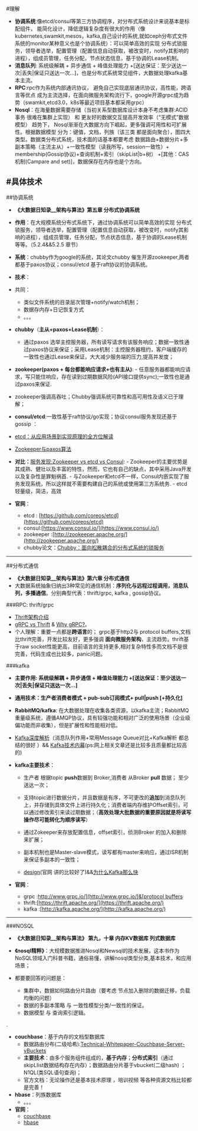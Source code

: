 #理解

- **协调系统**:像etcd/consul等第三方协调程序，对分布式系统设计来说基本是标配组件， 能简化设计，降低逻辑复杂度有很大的作用（像kubernetes,swamkit,mesos，kafka,自己设计的系统,就如ceph分布式文件系统的monitor某种意义也是个协调系统）：可以简单高效的实现 分布式锁服务，领导者选举，配置管理（配置信息自动获取，被改变时，notify其影响的进程），组成员管理，任务分配，节点状态信息，基于协调的Lease机制。
- **消息队列**: 系统级解耦 + 异步通信 + 峰值处理能力 +[送达保证：至少送达一次|丢失|保证只送达一次...]，也是分布式系统常见组件，大数据处理kafka基本主流。
- **RPC**:rpc作为系统内部通讯协议， 避免自己实现底层通讯协议，高性能，跨语言等优点 成为主流选择，在面向微服务架构流行下，google开源grpc成为趋势（swamkit,etcd3.0，k8s等最近项目基本都采用grpc）
- **Nosql**：在海量数据需要存储（当初关系型数据库设计本身不考虑集群:ACID事务 很难在集群上实现） 和 更友好的数据交互提高开发效率（“无模式”数据模型） 趋势下， Nosql渐渐在大数据方向下崛起，更多强调可用性和可扩展性。根据数据模型 分为：键值，文档，列族（该三类 都是面向聚合），图四大类型。数据类分布式系统，技术面的话基本都要考虑 数据路由+数据分片+多副本策略（主流主从）+一致性模型（读我所写，session一致性）+ membership(Gossip协议)+查询机制+索引（skipList|b+树） +[其他：CAS机制(Campare and set)]，数据保存在内存也是个方向。


#具体技术
---
##协调系统

- **《大数据日知录__架构与算法》第五章 分布式协调系统**
- **作用**：在大规模系统分布式系统下，通过协调系统可以简单高效的实现 分布式锁服务，领导者选举，配置管理（配置信息自动获取，被改变时，notify其影响的进程），组成员管理，任务分配，节点状态信息，基于协调的Lease机制 等等。（5.2.4&&5.2.5 章节）

- **系统**：chubby作为google的系统，其论文chubby 催生开源zookeeper,两者都基于paxos协议；consul/etcd 基于raft协议的协调系统。
- **技术**：
 - 共同：
     - 类似文件系统的目录层次管理+notify/watch机制；
     - 数据存内存+日记恢复方式 
     - 。。。
 - **chubby**（**主从+paxos+Lease机制**）：
     - 通过paxos 选举主控服务器，所有读写请求有该服务响应；数据一致性通过paxos协议来保证；采用Lease机制：主控服务器租约，客户端缓存的一致性也通过Lease来保证，大大减少服务端的压力,提高并发度；
	 
 - **zookeeper(paxos + 每台都能响应请求+也有主从)**: 
 		- 任意服务器都能响应请求，写只能住响应，存在读到过期数据风险(API接口提供sync);一致性也是通过paxos来保证.
  -  zookeeper强调高吞吐；Chubby强调系统可靠性和高可用性及语义已于理解；
  - **consul/etcd**:一致性基于raft协议/go实现；协议consul服务发现还基于gossip ：
   - [etcd：从应用场景到实现原理的全方位解读](http://www.infoq.com/cn/articles/etcd-interpretation-application-scenario-implement-principle)
 - [Zookeeper与paxos算法](http://blog.jobbole.com/45721/)
- **对比：**[服务发现:Zookeeper vs etcd vs Consul](http://dockone.io/article/667):
      - Zookeeper的主要优势是其成熟、健壮以及丰富的特性，然而，它也有自己的缺点，其中采用Java开发以及复杂性是罪魁祸首.
      - 与Zookeeper和etcd不一样，Consul内嵌实现了服务发现系统，所以这样就不需要构建自己的系统或使用第三方系统务.
      - etcd 轻量级，简洁，高效
- **官网**：
  - etcd : [https://github.com/coreos/etcd](https://github.com/coreos/etcd)
  - consul:[https://www.consul.io/](https://www.consul.io/)
  - zookeeper :[http://zookeeper.apache.org/](http://zookeeper.apache.org/)
  - chubby论文：[Chubby：面向松散耦合的分布式系统的锁服务](http://duanple.blog.163.com/blog/static/70971767201142412058672/)

---

##分布式通信

- **《大数据日知录__架构与算法》第六章 分布式通信**
- 大数据系统抽象归纳出3种常见的通信机制：**序列化与远程过程调用，消息队列，多播通信**。分别典型代表：thrift/grpc, kafka , gossip协议。

###RPC: thrift/grpc
   -  [Thrift架构介绍](http://www.91it.org/articles/thrift-framework-intro.html)
   -  [gRPC vs Thrift](http://blog.csdn.net/dazheng/article/details/48830511) & [Why gRPC?](http://www.grpc.io/posts/principles)。
   -  个人理解：重要一点都是**跨语言**的； grpc基于http2与 protocol buffers,文档比thrift完善，开发比较友好，更多强调 **面向微服务架构**，主流趋势。thrift基于raw socket性能更高，目前语言的支持更多,相对复杂特性多而文档不是很完善，代码生成也比较多，panic问题。

###kafka

-  **主要作用: 系统级解耦 + 异步通信 + 峰值处理能力 +[送达保证：至少送达一次|丢失|保证只送达一次...]**
-  **通用技术：生产者消费者模式 + pub-sub订阅模式+ pull|push [+持久化]**
- **RabbitMQ/kafka**: 在大数据处理在收集各类资源，以kafka主流；RabbitMQ重量级系统，遵循AMQP协议，具有较强功能和相对广泛的使用场景（企业级偏功能而非收集），但是扩展性和性能相对低。
- [Kafka深度解析](http://www.jasongj.com/2015/01/02/Kafka深度解析)（消息队列作用+常用Message Queue对比+Kafka解析 都总结的很好 ）&& [Kafka技术内幕](http://zqhxuyuan.github.io/2017/01/01/Kafka-Code-Index/)(ps:网上相关文章还是比较多且质量都比较高的)
- **kafka主要技术**：
	 - 生产者 根据topic **push**数据到 Broker,消费者 从Broker **pull** 数据； 至少送达一次；
	 - 支持topic进行数据分片，并且数据是有序，不可更改的**追加**到消息队列上，并存储到具体文件上进行持久化；消费者端内存维护Offset索引，可以通过修改索引来读过期数据；（**高效处理大批数据的重要原因就是将读写操作尽可能转化为顺序读写**）
	 - 通过Zokeeper来存放配置信息，offset索引，侦测Broker 的加入和删除 来扩展；
	 - 副本机制也是Master-slave模式，读写都有master来响应，通过ISR机制来保证多副本的一致性；

	 - [design](http://kafka.apache.org/documentation.html#design)(官网 讲的比较好了)&&[为什么Kafka那么快](http://mp.weixin.qq.com/s?__biz=MzIxMjAzMDA1MQ==&mid=2648945468&idx=1&sn=b622788361b384e152080b60e5ea69a7#rd)
   		
   		
   		 
 
- **官网**：
  - grpc :[http://www.grpc.io/](http://www.grpc.io/)&[protocol buffers](https://developers.google.com/protocol-buffers/docs/overview)
  - thrift:[https://thrift.apache.org/](https://thrift.apache.org/)
  - kafka :[http://kafka.apache.org/](http://kafka.apache.org/)

---


###NOSQL

- **《大数据日知录__架构与算法》 第九，十章 内存KV数据库 列式数据库**

- **《nosql精粹》**：大规模数据推进Nosql和Newsql的技术发展，这本书作为NoSQL领域入门科普书籍，通俗易懂，讲解nosql类型分类,基本技术，和应用场景；

- 都要要回答的问题是：
  - 集群中，数据如何路由分片路由（要考虑 节点加入删除的数据迁移，负载均衡的问题）
  - 数据的多副本策略 与 一致性模型分类/一致性的保证。
  - 数据模型 与 查询索引逻辑。
   
.
 

- **couchbase**：基于内存的文档型数据库
  - 数据路由分布(二级哈希):[Technical-Whitepaper-Couchbase-Server-vBuckets](http://www.couchbase.com/sites/default/files/uploads/all/whitepapers/Technical-Whitepaper-Couchbase-Server-vBuckets.pdf)
  - **主要技术**：由多个服务组件组成的，**基于内存**；**分布式索引**（通过skipLIist数据结构存在内存）；数据路由分片基于vbucket(二级hash) ；N1QL(类SQL语句查询)；
  -  官方文档：无论操作还是基本技术原理 ，培训视频 等各种资源文档比较都是完善！
- **hbase**：列族数据库
  - 。。。
- **官网**：
  - [couchbase ](http://www.couchbase.com/) 
  - [hbase](http://www.couchbase.com/)